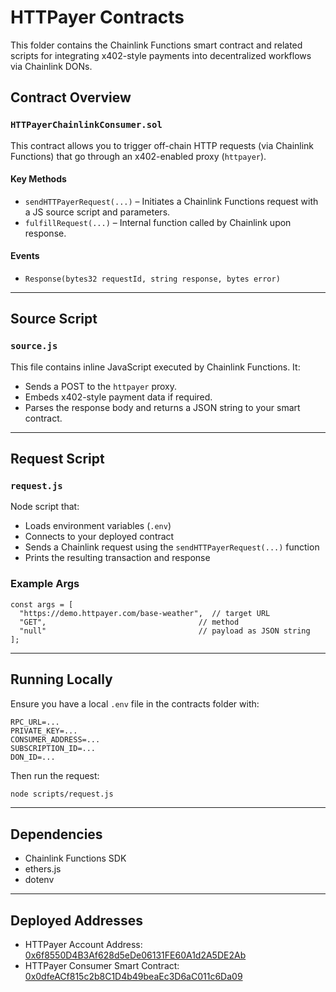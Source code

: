 # HTTPayer Contracts

This folder contains the Chainlink Functions smart contract and related scripts for integrating x402-style payments into decentralized workflows via Chainlink DONs.

## Contract Overview

### `HTTPayerChainlinkConsumer.sol`

This contract allows you to trigger off-chain HTTP requests (via Chainlink Functions) that go through an x402-enabled proxy (`httpayer`).

#### Key Methods

- `sendHTTPayerRequest(...)` – Initiates a Chainlink Functions request with a JS source script and parameters.
- `fulfillRequest(...)` – Internal function called by Chainlink upon response.

#### Events

- `Response(bytes32 requestId, string response, bytes error)`

---

## Source Script

### `source.js`

This file contains inline JavaScript executed by Chainlink Functions. It:

- Sends a POST to the `httpayer` proxy.
- Embeds x402-style payment data if required.
- Parses the response body and returns a JSON string to your smart contract.

---

## Request Script

### `request.js`

Node script that:

- Loads environment variables (`.env`)
- Connects to your deployed contract
- Sends a Chainlink request using the `sendHTTPayerRequest(...)` function
- Prints the resulting transaction and response

### Example Args

```
const args = [
  "https://demo.httpayer.com/base-weather",  // target URL
  "GET",                                  // method
  "null"                                  // payload as JSON string
];
```

---

## Running Locally

Ensure you have a local `.env` file in the contracts folder with:

```
RPC_URL=...
PRIVATE_KEY=...
CONSUMER_ADDRESS=...
SUBSCRIPTION_ID=...
DON_ID=...
```

Then run the request:

```bash
node scripts/request.js
```

---

## Dependencies

- Chainlink Functions SDK
- ethers.js
- dotenv

---

## Deployed Addresses

- HTTPayer Account Address: [0x6f8550D4B3Af628d5eDe06131FE60A1d2A5DE2Ab](https://sepolia.basescan.org/address/0x6f8550D4B3Af628d5eDe06131FE60A1d2A5DE2Ab)
- HTTPayer Consumer Smart Contract: [0x0dfeACf815c2b8C1D4b49beaEc3D6aC011c6Da09](https://sepolia.basescan.org/address/0x0dfeACf815c2b8C1D4b49beaEc3D6aC011c6Da09)
